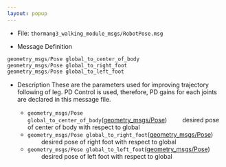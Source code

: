 ```yaml
---
layout: popup
---
```


- File: `thormang3_walking_module_msgs/RobotPose.msg`

- Message Definition
 ```c
 geometry_msgs/Pose global_to_center_of_body
 geometry_msgs/Pose global_to_right_foot
 geometry_msgs/Pose global_to_left_foot
 ```

- Description
These are the parameters used for improving trajectory following of leg.
PD Control is used, therefore, PD gains for each joints are declared in this message file.

    * `geometry_msgs/Pose global_to_center_of_body`([geometry_msgs/Pose])
&emsp;&emsp; desired pose of center of body with respect to global
    * `geometry_msgs/Pose global_to_right_foot`([geometry_msgs/Pose])
&emsp;&emsp; desired pose of right foot with respect to global
    * `geometry_msgs/Pose global_to_left_foot`([geometry_msgs/Pose])
&emsp;&emsp; desired pose of left foot with respect to global

[geometry_msgs/Pose]: /docs/en/platform/msgs/geometry_msgs_Pose_msg/#geometry-msgs-pose-msg
